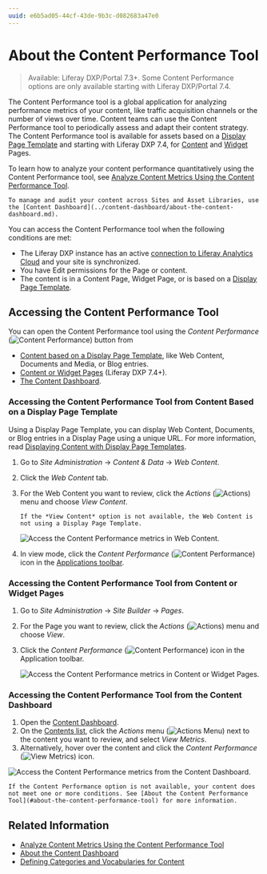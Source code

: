 ```yaml
---
uuid: e6b5ad05-44cf-43de-9b3c-d082683a47e0
---
```

# About the Content Performance Tool

> Available: Liferay DXP/Portal 7.3+. Some Content Performance options are only available starting with Liferay DXP/Portal 7.4.

The Content Performance tool is a global application for analyzing performance metrics of your content, like traffic acquisition channels or the number of views over time. Content teams can use the Content Performance tool to periodically assess and adapt their content strategy. The Content Performance tool is available for assets based on a [Display Page Template](../../site-building/displaying-content/using-display-page-templates/publishing-content-with-display-pages.md) and starting with Liferay DXP 7.4, for [Content](../../site-building/creating-pages/using-content-pages.md) and [Widget](../../site-building/creating-pages/using-widget-pages/adding-widgets-to-a-page.md) Pages.

To learn how to analyze your content performance quantitatively using the Content Performance tool, see [Analyze Content Metrics Using the Content Performance Tool](./analyze-content-metrics-using-content-performance-tool.md).

```{note}
To manage and audit your content across Sites and Asset Libraries, use the [Content Dashboard](../content-dashboard/about-the-content-dashboard.md).
```

You can access the Content Performance tool when the following conditions are met:

- The Liferay DXP instance has an active [connection to Liferay Analytics Cloud](https://learn.liferay.com/analytics-cloud/latest/en/connecting-data-sources/connecting-liferay-dxp-to-analytics-cloud.html) and your site is synchronized.
- You have Edit permissions for the Page or content.
- The content is in a Content Page, Widget Page, or is based on a [Display Page Template](../../site-building/displaying-content/using-display-page-templates/publishing-content-with-display-pages.md).

## Accessing the Content Performance Tool

You can open the Content Performance tool using the *Content Performance* (![Content Performance](../../images/icon-analytics.png)) button from

- [Content based on a Display Page Template](#accessing-the-content-performance-tool-from-content-based-on-a-display-page-template), like Web Content, Documents and Media, or Blog entries.
- [Content or Widget Pages](#accessing-the-content-performance-tool-from-content-or-widget-pages) (Liferay DXP 7.4+).
- [The Content Dashboard](#accessing-the-content-performance-tool-from-the-content-dashboard).

### Accessing the Content Performance Tool from Content Based on a Display Page Template

Using a Display Page Template, you can display Web Content, Documents, or Blog entries in a Display Page using a unique URL. For more information, read [Displaying Content with Display Page Templates](../../site-building/displaying-content/using-display-page-templates/publishing-content-with-display-pages.md).

1. Go to *Site Administration* &rarr; *Content & Data* &rarr; *Web Content*.
1. Click the *Web Content* tab.
1. For the Web Content you want to review, click the *Actions* (![Actions](../../images/icon-actions.png)) menu and choose *View Content*.

   ```{note}
   If the *View Content* option is not available, the Web Content is not using a Display Page Template.
   ```

   ![Access the Content Performance metrics in Web Content.](./about-the-content-performance-tool/images/04.png)

1. In view mode, click the *Content Performance* (![Content Performance](../../images/icon-analytics.png)) icon in the [Applications toolbar](../../getting-started/navigating-dxp.md#applications-bar).

### Accessing the Content Performance Tool from Content or Widget Pages

1. Go to *Site Administration* &rarr; *Site Builder* &rarr; *Pages*.
1. For the Page you want to review, click the *Actions* (![Actions](../../images/icon-actions.png)) menu and choose *View*.
1. Click the *Content Performance* (![Content Performance](../../images/icon-analytics.png)) icon in the Application toolbar.

   ![Access the Content Performance metrics in Content or Widget Pages.](./about-the-content-performance-tool/images/03.png)

### Accessing the Content Performance Tool from the Content Dashboard

1. Open the [Content Dashboard](../content-dashboard/content-dashboard-interface.md#accessing-the-content-dashboard).
1. On the [Contents list](../content-dashboard/content-dashboard-interface.md#contents-list), click the *Actions* menu (![Actions Menu](../../images/icon-actions.png)) next to the content you want to review, and select *View Metrics*.
1. Alternatively, hover over the content and click the *Content Performance* (![View Metrics](../../images/icon-analytics.png)) icon.

![Access the Content Performance metrics from the Content Dashboard.](./about-the-content-performance-tool/images/05.png)

```{note}
If the Content Performance option is not available, your content does not meet one or more conditions. See [About the Content Performance Tool](#about-the-content-performance-tool) for more information.
```

## Related Information

- [Analyze Content Metrics Using the Content Performance Tool](./analyze-content-metrics-using-content-performance-tool.md)
- [About the Content Dashboard](../content-dashboard/about-the-content-dashboard.md)
- [Defining Categories and Vocabularies for Content](../tags-and-categories/defining-categories-and-vocabularies-for-content.md)
